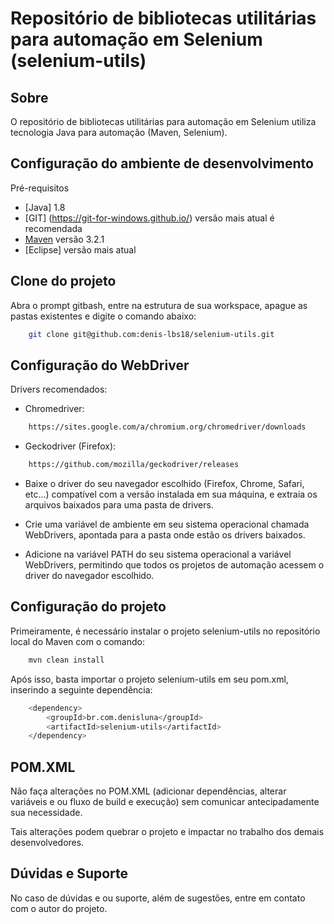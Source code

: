 # Repositório de bibliotecas utilitárias para automação em Selenium (selenium-utils)

## Sobre
O repositório de bibliotecas utilitárias para automação em Selenium utiliza tecnologia Java para automação (Maven, Selenium).


## Configuração do ambiente de desenvolvimento

Pré-requisitos

* [Java] 1.8
* [GIT] (https://git-for-windows.github.io/) versão mais atual é recomendada
* [Maven](http://pow.cx/) versão 3.2.1
* [Eclipse] versão mais atual

## Clone do projeto

Abra o prompt gitbash, entre na estrutura de sua workspace, apague as pastas existentes e digite o comando abaixo:

```sh
	git clone git@github.com:denis-lbs18/selenium-utils.git
```

## Configuração do WebDriver

Drivers recomendados:

* Chromedriver:

```sh
    https://sites.google.com/a/chromium.org/chromedriver/downloads
```
* Geckodriver (Firefox):

```sh
    https://github.com/mozilla/geckodriver/releases
```

* Baixe o driver do seu navegador escolhido (Firefox, Chrome, Safari, etc...) compatível com a versão instalada em sua máquina, e extraia os arquivos baixados para uma pasta de drivers.

* Crie uma variável de ambiente em seu sistema operacional chamada WebDrivers, apontada para a pasta onde estão os drivers baixados.

* Adicione na variável PATH do seu sistema operacional a variável WebDrivers, permitindo que todos os projetos de automação acessem o driver do navegador escolhido.

## Configuração do projeto

Primeiramente, é necessário instalar o projeto selenium-utils no repositório local do Maven com o comando:

```sh
	mvn clean install
```

Após isso, basta importar o projeto selenium-utils em seu pom.xml, inserindo a seguinte dependência:

```sh
    <dependency>
		<groupId>br.com.denisluna</groupId>
		<artifactId>selenium-utils</artifactId>
	</dependency>
```

## POM.XML

Não faça alterações no POM.XML (adicionar dependências, alterar variáveis e ou fluxo de build e execução) sem comunicar antecipadamente sua necessidade. 

Tais alterações podem quebrar o projeto e impactar no trabalho dos demais desenvolvedores. 


## Dúvidas e Suporte

No caso de dúvidas e ou suporte, além de sugestões, entre em contato com o autor do projeto.